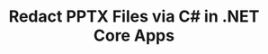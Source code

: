 ---
############################# Static ############################
layout: "auto-gen-gist"
draft: false
path: "it/redaction/net/text/pptx"
otherformats: CSV DOC DOCM DOCX DOT DOTM DOTX PDF POT POTM PPS PPSM PPSX PPT PPTM RTF XLS XLSM XLSX XLT XLTM XLTX  

############################# Head ############################
head_title: "Redact Sensitive Information from PPTX Documents via .NET Core"
head_description: "Apply text redaction using exact phrase or regular expression for documents of different formats"

############################# Header ############################
title: "Redact PPTX Files via C# in .NET Core Apps"
description: "Search & Replace Text in Office & OpenOffice Documents, Spreadsheets & Presentations as well as PPTX on Windows, Linux & macOS"

################### SubMenu/Download Button #####################
submenu:
    enable: true

############################# About ############################
about:
    enable: true
    title: "Document Redaction for .NET API"
    content: |
        A single format-independent interface for redacting sensitive and classified information from the PDF, Word, Excel, PowerPoint documents and images, including the ability to change metadata and remove comments. With GroupDocs.Redaction for .NET tool you can redact text and save redacted document in PDF, transforming all pages into raster images or keep the document in its original format for further editing.

############################# Steps ############################
steps:
    enable: true
    title_left: "Redact Exact Text from PPTX via C#"
    content_left: |
        [GroupDocs.Redaction](it//redaction/net/) makes it easy for .NET developers to add PPTX file redaction feature with a few easy steps.

        *   Create an instance of [Redactor](https://apireference.groupdocs.com/redaction/net/groupdocs.redaction/redactor) class & load PPTX file
        *   Create an instance of [ExactPhraseRedaction](https://apireference.groupdocs.com/redaction/net/groupdocs.redaction.redactions/exactphraseredaction) class to find and replace the text
        *   Call [Redactor.Apply](https://apireference.groupdocs.com/redaction/net/groupdocs.redaction/redactor/methods/apply/index) method with object of ExactPhraseRedaction
        
    title_right: "Get Started with Redaction API"
    content_right: |
        Install from command line as ```nuget install GroupDocs.Redaction``` or via Package Manager Console of Visual Studio with ```Install-Package GroupDocs.Redaction```. 
        Alternatively, get the offline MSI installer or DLLs in a ZIP file from [downloads](https://downloads.groupdocs.com/redaction/net), and reference it in your project manually.  
        
    code: |
        ```cs
        using (Redactor redactor = new Redactor(@"sample.pptx"))
        {
        	redactor.Apply(new ExactPhraseRedaction("John Doe", new ReplacementOptions("[personal]")));
        	redactor.Save();
        }
        ```

############################# Demos ############################
demos:
    enable: true
############################# About Formats ############################
about_formats:
    enable: true
############################# More Formats ############################
more_formats:
    enable: true

############################# Back to top ###############################
back_to_top:
    enable: true
---